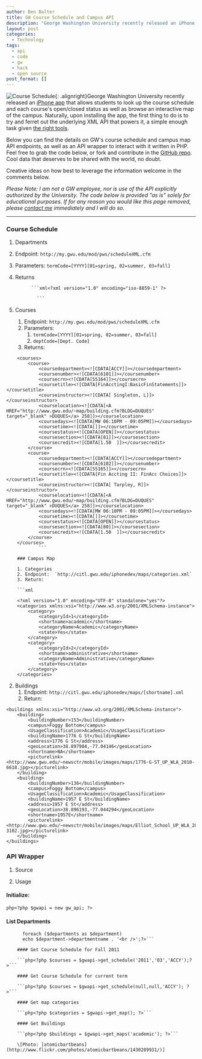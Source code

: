 ```yaml
---
author: Ben Balter
title: GW Course Schedule and Campus API
description: "George Washington University recently released an iPhone app that allows students to look up the course schedule and each course's open/closed status as well as browse an interactive map of the campus. Below you can find the details on GW's course schedule and campus map API endpoints, as well as an API wrapper to interact with it written in PHP."
layout: post
categories:
  - Technology
tags:
  - api
  - code
  - gw
  - hack
  - open source
post_format: []
---
```


![Course Schedule](http://ben.balter.com/wp-content/uploads/2011/01/1430289931_beb7ff6428_b-300x225.jpg "Course Schedule"){: .alignright}George Washington University recently released an [iPhone app](http://gwtoday.gwu.edu/app-gw) that allows students to look up the course schedule and each course's open/closed status as well as browse an interactive map of the campus. Naturally, upon installing the app, the first thing to do is to try and ferret out the underlying XML API that powers it, a simple enough task given [the right tools](http://blog.jerodsanto.net/2009/06/sniff-your-iphones-network-traffic/).

Below you can find the details on GW's course schedule and campus map API endpoints, as well as an API wrapper to interact with it written in PHP. Feel free to grab the code below, or fork and contribute in the [GitHub repo](https://github.com/benbalter/GW-API). Cool data that deserves to be shared with the world, no doubt.

Creative ideas on how best to leverage the information welcome in the comments below.

*Please Note: I am not a GW employee, nor is use of the API explicitly authorized by the University. The code below is provided "as is" solely for educational purposes. If for any reason you would like this page removed, please [contact me](http://ben.balter.com/contact/) immediately and I will do so.*

---

### Course Schedule

1. Departments
2. Endpoint: `http://my.gwu.edu/mod/pws/scheduleXML.cfm`
3. Parameters: `termCode=[YYYY][01=spring, 02=summer, 03=fall]`
4. Returns

   ````
         ```xml<?xml version="1.0" encoding="iso-8859-1" ?>
   ````

   <departments>
    <department>
    <departmentcode><![CDATA[ACCY]]></departmentcode>
    <departmentname><![CDATA[Accountancy]]></departmentname>
    </department>
    <department>
    <departmentcode><![CDATA[AH]]></departmentcode>
    <departmentname><![CDATA[Art/Art History]]></departmentname>
    </department>
   </departments>

   ````
           ```
   ````

5. Courses
   1. Endpoint: `http://my.gwu.edu/mod/pws/scheduleXML.cfm`
   2. Parameters:
      1. `termCode=[YYYY][01=spring, 02=summer, 03=fall]`
      2. `deptCode=[Dept. Code]`
   3. Returns:

````xml<?xml version="1.0" encoding="iso-8859-1" ?>
    <courses>
        <course>
            <coursedepartment><![CDATA[ACCY]]></coursedepartment>
            <coursenumber><![CDATA[6101]]></coursenumber>
            <coursecrn><![CDATA[55164]]></coursecrn>
            <coursetitle><![CDATA[FinAcctingI:BasicFinStatements]]></coursetitle>
            <courseinstructor><![CDATA[ Singleton, L]]></courseinstructor>
            <courselocation><![CDATA[<A HREF="http://www.gwu.edu/~map/building.cfm?BLDG=DUQUES" target="_blank" >DUQUES</a> 258]]></courselocation>
            <coursedays><![CDATA[MW 06:10PM - 09:05PM]]></coursedays>
            <coursetime><![CDATA[]]></coursetime>
            <coursestatus><![CDATA[OPEN]]></coursestatus>
            <coursesection><![CDATA[81]]></coursesection>
            <coursecredit><![CDATA[1.50  ]]></coursecredit>
        </course>
        <course>
            <coursedepartment><![CDATA[ACCY]]></coursedepartment>
            <coursenumber><![CDATA[6102]]></coursenumber>
            <coursecrn><![CDATA[55165]]></coursecrn>
            <coursetitle><![CDATA[Fin Accting II: FinAcc Choices]]></coursetitle>
            <courseinstructor><![CDATA[ Tarpley, R]]></courseinstructor>
            <courselocation><![CDATA[<A HREF="http://www.gwu.edu/~map/building.cfm?BLDG=DUQUES" target="_blank" >DUQUES</a> 258]]></courselocation>
            <coursedays><![CDATA[MW 06:10PM - 09:05PM]]></coursedays>
            <coursetime><![CDATA[]]></coursetime>
            <coursestatus><![CDATA[OPEN]]></coursestatus>
            <coursesection><![CDATA[80]]></coursesection>
            <coursecredit><![CDATA[1.50  ]]></coursecredit>
        </course>
    </courses>
            ```

    ### Campus Map

    1. Categories
    2. Endpoint:  `http://citl.gwu.edu/iphonedev/maps/categories.xml`
    3. Return:

    ```xml

    <?xml version="1.0" encoding="UTF-8" standalone="yes"?>
    <categories xmlns:xsi="http://www.w3.org/2001/XMLSchema-instance">
        <category>
            <categoryId>1</categoryId>
            <shortname>academic</shortname>
            <categoryName>Academic</categoryName>
            <state>Yes</state>
        </category>
        <category>
            <categoryId>2</categoryId>
            <shortname>administrative</shortname>
            <categoryName>Administrative</categoryName>
            <state>Yes</state>
        </category>
    </categories>
````

2. Buildings
   1. Endpoint: `http://citl.gwu.edu/iphonedev/maps/[shortname].xml`
   2. Return:

```xml<?xml version="1.0" encoding="UTF-8" standalone="yes"?>
<buildings xmlns:xsi="http://www.w3.org/2001/XMLSchema-instance">
    <building>
        <buildingNumber>153</buildingNumber>
        <campus>Foggy Bottom</campus>
        <UsageClassification>Academic</UsageClassification>
        <buildingName>1776 G St</buildingName>
        <address>1776 G St</address>
        <geoLocation>38.897984,-77.04146</geoLocation>
        <shortname>NA</shortname>
        <picturelink><http://www.gwu.edu/~newsctr/mobile/images/maps/1776-G-ST_UP_WLA_2010-6618.jpg></picturelink>
    </building>
    <building>
        <buildingNumber>136</buildingNumber>
        <campus>Foggy Bottom</campus>
        <UsageClassification>Academic</UsageClassification>
        <buildingName>1957 E St</buildingName>
        <address>1957 E St</address>
        <geoLocation>38.896193,-77.044294</geoLocation>
        <shortname>1957E</shortname>
        <picturelink><http://www.gwu.edu/~newsctr/mobile/images/maps/Elliot_School_UP_WLA_2010-3102.jpg></picturelink>
    </building>
</buildings>
```

### API Wrapper

1. Source

<script src="http://gist-it.appspot.com/github/benbalter/GW-API/raw/master/gw-api.php">     </script>

2. Usage

#### Initialize:

`php<?php $gwapi = new gw_api; ?>`

#### List Departments

````php<?php $departments = $gwapi->get_schedule();
      foreach ($departments as $department)
      echo $department->departmentname . '<br />';?>```

    #### Get Course Schedule for Fall 2011

    ```php<?php $courses = $gwapi->get_schedule('2011','03','ACCY');?>```

    #### Get Course Schedule for current term

    ```php<?php $courses = $gwapi->get_schedule(null,null,'ACCY'); ?>```

    #### Get map categories

    ```php<?php $categories = $gwapi->get_map(); ?>```

    #### Get Buildings

    ```php<?php $buildings = $gwapi->get_maps('academic'); ?>```

    \[Photo: [atomicbartbeans](http://www.flickr.com/photos/atomicbartbeans/1430289931/)]
````

